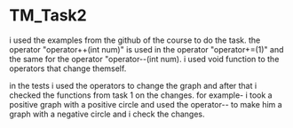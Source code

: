 

# TM_Task2

i used the examples from the github of the course to do the task. 
the operator "operator++(int num)" is used in the operator "operator+=(1)" and the same for the operator "operator--(int num).
i used void function to the operators that change themself.

in the tests i used the operators to change the graph and after that i checked the functions from task 1 on the changes.
for example- 
i took a positive graph  with a positive circle and used the operator-- to make him a graph with a negative circle and i check the changes.
